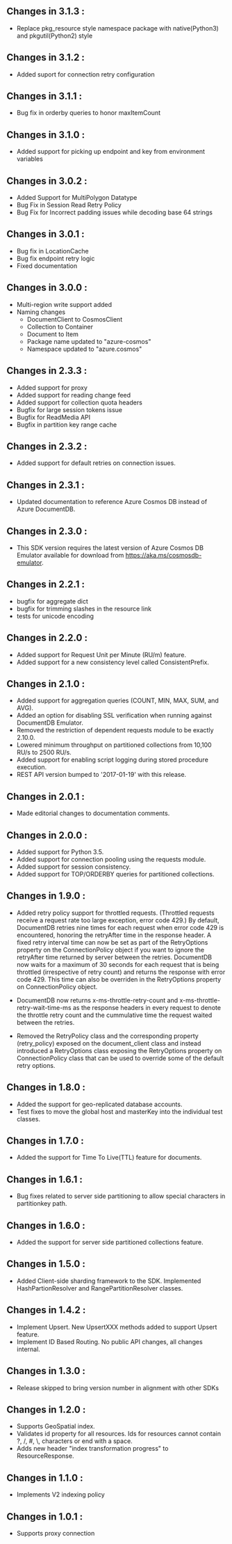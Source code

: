 ## Changes in 3.1.3 : ##

- Replace pkg_resource style namespace package with native(Python3) and pkgutil(Python2) style

## Changes in 3.1.2 : ##

- Added suport for connection retry configuration

## Changes in 3.1.1 : ##

- Bug fix in orderby queries to honor maxItemCount

## Changes in 3.1.0 : ##

- Added support for picking up endpoint and key from environment variables

## Changes in 3.0.2 : ##

- Added Support for MultiPolygon Datatype
- Bug Fix in Session Read Retry Policy
- Bug Fix for Incorrect padding issues while decoding base 64 strings

## Changes in 3.0.1 : ##

- Bug fix in LocationCache
- Bug fix endpoint retry logic
- Fixed documentation

## Changes in 3.0.0 : ##

- Multi-region write support added
- Naming changes
  - DocumentClient to CosmosClient
  - Collection to Container
  - Document to Item
  - Package name updated to "azure-cosmos"
  - Namespace updated to "azure.cosmos"

## Changes in 2.3.3 : ##

- Added support for proxy
- Added support for reading change feed
- Added support for collection quota headers
- Bugfix for large session tokens issue
- Bugfix for ReadMedia API
- Bugfix in partition key range cache

## Changes in 2.3.2 : ##

- Added support for default retries on connection issues.

## Changes in 2.3.1 : ##

- Updated documentation to reference Azure Cosmos DB instead of Azure DocumentDB.

## Changes in 2.3.0 : ##

- This SDK version requires the latest version of Azure Cosmos DB Emulator available for download from https://aka.ms/cosmosdb-emulator.

## Changes in 2.2.1 : ##

- bugfix for aggregate dict
- bugfix for trimming slashes in the resource link
- tests for unicode encoding

## Changes in 2.2.0 : ##

- Added support for Request Unit per Minute (RU/m) feature.
- Added support for a new consistency level called ConsistentPrefix.

## Changes in 2.1.0 : ##

- Added support for aggregation queries (COUNT, MIN, MAX, SUM, and AVG).
- Added an option for disabling SSL verification when running against DocumentDB Emulator.
- Removed the restriction of dependent requests module to be exactly 2.10.0.
- Lowered minimum throughput on partitioned collections from 10,100 RU/s to 2500 RU/s.
- Added support for enabling script logging during stored procedure execution.
- REST API version bumped to '2017-01-19' with this release.

## Changes in 2.0.1 : ##

- Made editorial changes to documentation comments.

## Changes in 2.0.0 : ##

- Added support for Python 3.5.
- Added support for connection pooling using the requests module.
- Added support for session consistency.
- Added support for TOP/ORDERBY queries for partitioned collections.

## Changes in 1.9.0 : ##

- Added retry policy support for throttled requests. (Throttled requests receive a request rate too large exception, error code 429.) 
  By default, DocumentDB retries nine times for each request when error code 429 is encountered, honoring the retryAfter time in the response header. 
  A fixed retry interval time can now be set as part of the RetryOptions property on the ConnectionPolicy object if you want to ignore the retryAfter time returned by server between the retries. 
  DocumentDB now waits for a maximum of 30 seconds for each request that is being throttled (irrespective of retry count) and returns the response with error code 429.
  This time can also be overriden in the RetryOptions property on ConnectionPolicy object.

- DocumentDB now returns x-ms-throttle-retry-count and x-ms-throttle-retry-wait-time-ms as the response headers in every request to denote the throttle retry count 
  and the cummulative time the request waited between the retries.

- Removed the RetryPolicy class and the corresponding property (retry_policy) exposed on the document_client class and instead introduced a RetryOptions class 
  exposing the RetryOptions property on ConnectionPolicy class that can be used to override some of the default retry options. 

## Changes in 1.8.0 : ##

- Added the support for geo-replicated database accounts.
- Test fixes to move the global host and masterKey into the individual test classes.

## Changes in 1.7.0 : ##

- Added the support for Time To Live(TTL) feature for documents.

## Changes in 1.6.1 : ##

- Bug fixes related to server side partitioning to allow special characters in partitionkey path.

## Changes in 1.6.0 : ##

- Added the support for server side partitioned collections feature.

## Changes in 1.5.0 : ##

- Added Client-side sharding framework to the SDK. Implemented HashPartionResolver and RangePartitionResolver classes.

## Changes in 1.4.2 : ##

- Implement Upsert. New UpsertXXX methods added to support Upsert feature.
- Implement ID Based Routing. No public API changes, all changes internal.

## Changes in 1.3.0 : ##

- Release skipped to bring version number in alignment with other SDKs

## Changes in 1.2.0 : ##

- Supports GeoSpatial index.
- Validates id property for all resources. Ids for resources cannot contain ?, /, #, \\, characters or end with a space.
- Adds new header "index transformation progress" to ResourceResponse.

## Changes in 1.1.0 : ##

- Implements V2 indexing policy

## Changes in 1.0.1 : ##

- Supports proxy connection
